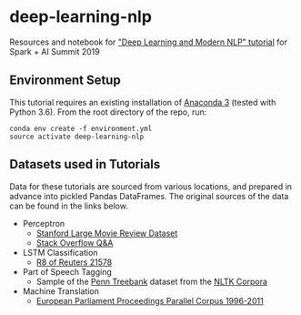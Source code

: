 # deep-learning-nlp
Resources and notebook for ["Deep Learning and Modern NLP" tutorial](https://databricks.com/sparkaisummit/north-america/sessions-single-2019?id=168) for Spark + AI Summit 2019

## Environment Setup

This tutorial requires an existing installation of [Anaconda 3](https://www.anaconda.com/download/#macos) (tested with Python 3.6). From the root directory of the repo, run:

```
conda env create -f environment.yml
source activate deep-learning-nlp
```

## Datasets used in Tutorials
Data for these tutorials are sourced from various locations, and prepared in advance into pickled Pandas DataFrames. The original sources of the data can be found in the links below. 

* Perceptron
	* [Stanford Large Movie Review Dataset](http://ai.stanford.edu/~amaas/data/sentiment/)
	* [Stack Overflow Q&A](https://cloud.google.com/blog/products/gcp/google-bigquery-public-datasets-now-include-stack-overflow-q-a)
* LSTM Classification
	* [R8 of Reuters 21578](https://www.cs.umb.edu/~smimarog/textmining/datasets/)
* Part of Speech Tagging
	* Sample of the [Penn Treebank](https://corochann.com/penn-tree-bank-ptb-dataset-introduction-1456.html) dataset from the [NLTK Corpora](http://www.nltk.org/nltk_data/)
* Machine Translation
	* [European Parliament Proceedings Parallel Corpus 1996-2011](http://www.statmt.org/europarl/)
